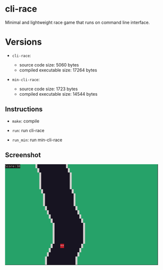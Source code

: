 # cli-race

Minimal and lightweight race game that runs on command line interface.

# Versions

- `cli-race`:
	- source code size: 5060 bytes
	- compiled executable size: 17264 bytes

- `min-cli-race`: 
	- source code size: 1723 bytes
	- compiled executable size: 14544 bytes

## Instructions

- `make`: compile

- `run`: run cli-race

- `run_min`: run min-cli-race

## Screenshot

![](screenshot.png)
